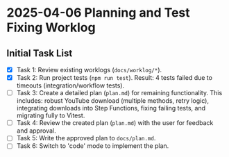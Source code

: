 # 2025-04-06 Planning and Test Fixing Worklog

## Initial Task List

- [x] Task 1: Review existing worklogs (`docs/worklog/*`).
- [x] Task 2: Run project tests (`npm run test`). Result: 4 tests failed due to timeouts (integration/workflow tests).
- [ ] Task 3: Create a detailed plan (`plan.md`) for remaining functionality. This includes: robust YouTube download (multiple methods, retry logic), integrating downloads into Step Functions, fixing failing tests, and migrating fully to Vitest.
- [ ] Task 4: Review the created plan (`plan.md`) with the user for feedback and approval.
- [ ] Task 5: Write the approved plan to `docs/plan.md`.
- [ ] Task 6: Switch to 'code' mode to implement the plan.